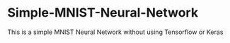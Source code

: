 # Simple-MNIST-Neural-Network
This is a simple MNIST Neural Network without using Tensorflow or Keras
